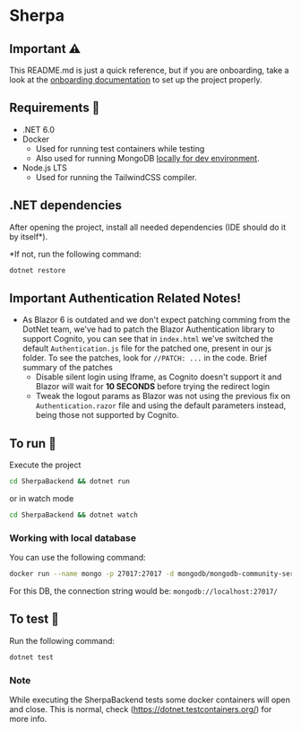 # Sherpa

## Important ⚠️

This README.md is just a quick reference, but if you are onboarding, take a look at the [onboarding documentation](https://codurance.atlassian.net/wiki/spaces/RD/pages/754515969/Technical+Onboarding) to set up the project properly.

## Requirements 🗻

- .NET 6.0
- Docker
  - Used for running test containers while testing
  - Also used for running MongoDB [locally for dev environment](#running-local-db).
- Node.js LTS
  - Used for running the TailwindCSS compiler.

## .NET dependencies

After opening the project, install all needed dependencies (IDE should do it by itself*).

*If not, run the following command:
```bash
dotnet restore
```

## Important Authentication Related Notes!
- As Blazor 6 is outdated and we don't expect patching comming from the DotNet team, we've had to patch the Blazor Authentication library to support Cognito, you can see that in `index.html` we've switched the default `Authentication.js` file for the patched one, present in our js folder. To see the patches, look for `//PATCH: ...` in the code. Brief summary of the patches
  - Disable silent login using Iframe, as Cognito doesn't support it and Blazor will wait for **10 SECONDS** before trying the redirect login
  - Tweak the logout params as Blazor was not using the previous fix on `Authentication.razor` file and using the default parameters instead, being those not supported by Cognito.

## To run 🚀
Execute the project
```bash
cd SherpaBackend && dotnet run
``` 
or in watch mode
```bash
cd SherpaBackend && dotnet watch
```

### <p id="running-local-db">Working with local database</p>

You can use the following command:
  ```bash
  docker run --name mongo -p 27017:27017 -d mongodb/mongodb-community-server:latest
  ```

For this DB, the connection string would be: `mongodb://localhost:27017/`

## To test 🧪

Run the following command:
```bash
dotnet test
```

### Note

While executing the SherpaBackend tests some docker containers will open and close. This is normal, check (https://dotnet.testcontainers.org/) for more info.